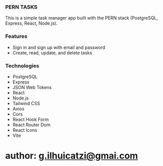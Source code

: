 ### PERN TASKS

This is a simple task manager app built with the PERN stack (PostgreSQL, Express, React, Node.js).

### Features

- Sign in and sign up with email and password
- Create, read, update, and delete tasks

### Technologies

- PostgreSQL
- Express
- JSON Web Tokens
- React
- Node.js
- Tailwind CSS
- Axios
- Cors
- React Hook Form
- React Router Dom
- React Icons
- Vite

# author: g.ilhuicatzi@gmai.com